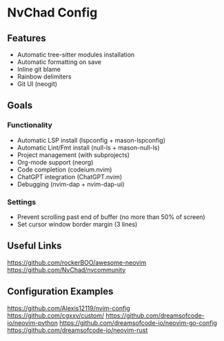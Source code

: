 # NvChad Config

## Features

- Automatic tree-sitter modules installation
- Automatic formatting on save
- Inline git blame
- Rainbow delimiters
- Git UI (neogit)

## Goals

### Functionality

- Automatic LSP install (lspconfig + mason-lspconfig)
- Automatic Lint/Fmt install (null-ls + mason-null-ls)
- Project management (with subprojects)
- Org-mode support (neorg)
- Code completion (codeium.nvim)
- ChatGPT integration (ChatGPT.nvim)
- Debugging (nvim-dap + nvim-dap-ui)

### Settings

- Prevent scrolling past end of buffer (no more than 50% of screen)
- Set cursor window border margin (3 lines)

## Useful Links

https://github.com/rockerBOO/awesome-neovim
https://github.com/NvChad/nvcommunity

## Configuration Examples

https://github.com/Alexis12119/nvim-config
https://github.com/cgxxv/custom/
https://github.com/dreamsofcode-io/neovim-python
https://github.com/dreamsofcode-io/neovim-go-config
https://github.com/dreamsofcode-io/neovim-rust
